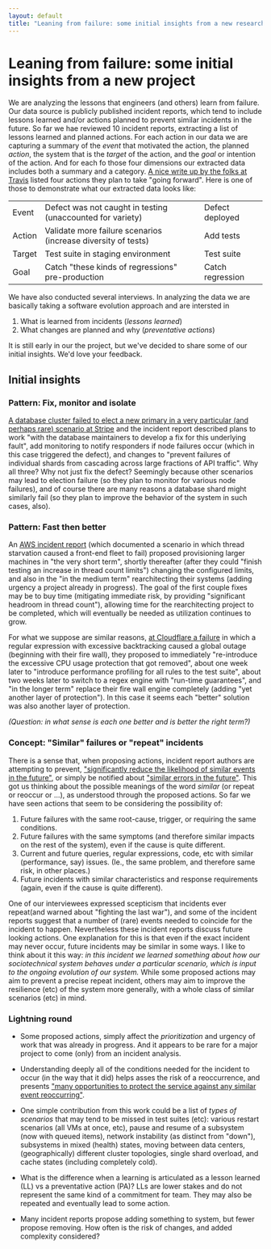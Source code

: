 ```yaml
---
layout: default
title: "Leaning from failure: some initial insights from a new research project"
---
```


# Leaning from failure: some initial insights from a new project

We are analyzing the lessons that engineers (and others) learn from failure. Our data source is publicly published incident reports, which tend to include lessons learned and/or actions planned to prevent similar incidents in the future. So far we hae reviewed 10 incident reports, extracting a list of lessons learned and planned actions. For each action in our data we are capturing a summary of the *event* that motivated the action, the planned *action*, the system that is the *target* of the action, and the *goal* or intention of the action. And for each fo those four dimensions our extracted data includes both a summary and a category. [A nice write up by the folks at Travis](https://www.traviscistatus.com/incidents/sxrh0l46czqn) listed four actions they plan to take "going forward". Here is one of those to demonstrate what our extracted data looks like:

<table>
  
  <tr>
    <td>Event</td>
    <td>Defect was not caught in testing (unaccounted for variety)</td>
    <td>Defect deployed</td>
  </tr>
  
  <tr>
    <td>Action</td>
    <td>Validate more failure scenarios (increase diversity of tests) </td>
    <td>Add tests</td>
  </tr>  
  <tr>
    <td>Target</td>
    <td>Test suite in staging environment</td>
    <td>Test suite</td>
  </tr>  
  <tr>
    <td>Goal</td>
    <td>Catch "these kinds of regressions" pre-production</td>
    <td>Catch regression</td>
  </tr>
</table>

We have also conducted several interviews. In analyzing the data we are basically taking a software evolution approach and are intersted in 

1. What is learned from incidents (*lessons learned*)
2. What changes are planned and why (*preventative actions*)

It is still early in our the project, but we've decided to share some of our initial insights. We'd love your feedback.

## Initial insights

### Pattern: Fix, monitor and isolate

[A database cluster failed to elect a new primary in a very particular (and perhaps rare) scenario at Stripe](https://stripe.com/rcas/2019-07-10) and the incident report described plans to work "with the database maintainers to develop a fix for this underlying fault", add monitoring to notify responders if node failures occur (which in this case triggered the defect), and changes to "prevent failures of individual shards from cascading across large fractions of API traffic". Why all three? Why not just fix the defect? Seemingly because other scenarios may lead to election failure (so they plan to monitor for various node failures), and of course there are many reasons a database shard might similarly fail (so they plan to improve the behavior of the system in such cases, also). 

### Pattern: Fast then better

An [AWS incident report](https://aws.amazon.com/message/11201/) (which documented a scenario in which thread starvation caused a front-end fleet to fail) proposed provisioning larger machines in "the very short term", shortly thereafter (after they could "finish testing an increase in thread count limits") changing the configured limits, and also in the "in the medium term" rearchitecting their systems (adding urgency a project already in progress). The goal of the first couple fixes may be to buy time (mitigating immediate risk, by providing "significant headroom in thread count"), allowing time for the rearchitecting project to be completed, which will eventually be needed as utilization continues to grow.

For what we suppose are similar reasons, [at Cloudflare a failure](https://blog.cloudflare.com/details-of-the-cloudflare-outage-on-july-2-2019/) in which a regular expression with excessive backtracking caused a global outage (beginning with their fire wall), they proposed to immediately "re-introduce the excessive CPU usage protection that got removed", about one week later to "introduce performance profiling for all rules to the test suite", about two weeks later to switch to a regex engine with "run-time guarantees", and "in the longer term" replace their fire wall engine completely (adding "yet another layer of protection"). In this case it seems each "better" solution was also another layer of protection. 

*(Question: in what sense is each one better and is better the right term?)*

### Concept: "Similar" failures or "repeat" incidents

There is a sense that, when proposing actions, incident report authors are attempting to prevent, ["significantly reduce the likelihood of similar events in the future"](https://stripe.com/rcas/2019-07-10), or simply be notified about ["similar errors in the future"](https://www.traviscistatus.com/incidents/sxrh0l46czqn). This got us thinking about the possible meanings of the word *similar* (or repeat or reoccur or ...), as understood through the proposed actions. So far we have seen actions that seem to be considering the possibility of:

1. Future failures with the same root-cause, trigger, or requiring the same conditions.
2. Future failures with the same symptoms (and therefore similar impacts on the rest of the system), even if the cause is quite different.
3. Current and future queries, regular expressions, code, etc with similar (performance, say) issues. (Ie., the same problem, and therefore same risk, in other places.)
4. Future incidents with similar characteristics and response requirements (again, even if the cause is quite different).

One of our interviewees expressed scepticism that incidents ever repeat(and warned about "fighting the last war"), and some of the incident reports suggest that a number of (rare) events needed to coincide for the incident to happen. Nevertheless these incident reports discuss future looking actions. One explanation for this is that even if the exact incident may never occur, future incidents may be similar in some ways. I like to think about it this way: *in this incident we learned something about how our sociotechnical system behaves under a particular scenario, which is input to the ongoing evolution of our system.* While some proposed actions may aim to prevent a precise repeat incident, others may aim to improve the resilience (etc) of the system more generally, with a whole class of similar scenarios (etc) in mind.

### Lightning round

* Some proposed actions, simply affect the *prioritization* and urgency of work that was already in progress. And it appears to be rare for a major project to come (only) from an incident analysis.

* Understanding deeply all of the conditions needed for the incident to occur (in the way that it did) helps asses the risk of a reoccurrence, and presents ["many opportunities to protect the service against any similar event reoccurring"](https://aws.amazon.com/message/65648/).

* One simple contribution from this work could be a list of *types of scenarios* that may tend to be missed in test suites (etc): various restart scenarios (all VMs at once, etc), pause and resume of a subsystem (now with queued items), network instability (as distinct from "down"), subsystems in mixed (health) states, moving between data centers, (geographically) different cluster topologies, single shard overload, and cache states (including completely cold).

* What is the difference when a learning is articulated as a lesson learned (LL) vs a preventative action (PA)? LLs are lower stakes and do not represent the same kind of a commitment for team. They may also be repeated and eventually lead to some action.

* Many incident reports propose adding something to system, but fewer propose removing. How often is the risk of changes, and added complexity considered?
